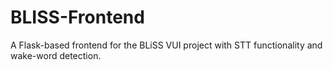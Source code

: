 # BLISS-Frontend

A Flask-based frontend for the BLiSS VUI project with STT functionality and wake-word detection.